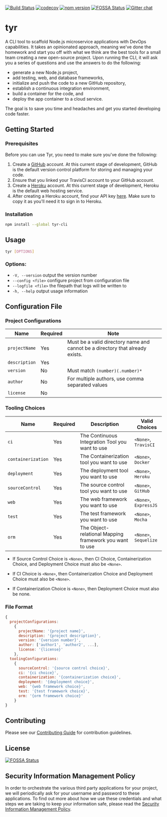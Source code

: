 [![Build Status](https://travis-ci.org/hammer-io/tyr.svg?branch=master)](https://travis-ci.org/hammer-io/tyr)
[![codecov](https://codecov.io/gh/hammer-io/tyr/branch/master/graph/badge.svg)](https://codecov.io/gh/hammer-io/tyr)
[![npm version](https://badge.fury.io/js/tyr-cli.svg)](https://badge.fury.io/js/tyr-cli)
[![FOSSA Status](https://app.fossa.io/api/projects/git%2Bgithub.com%2Fhammer-io%2Ftyr.svg?type=shield)](https://app.fossa.io/projects/git%2Bgithub.com%2Fhammer-io%2Ftyr?ref=badge_shield)
[![Gitter chat](https://badges.gitter.im/gitterHQ/gitter.png)](https://gitter.im/hammer-io1)

# tyr

A CLI tool to scaffold Node.js microservice applications with DevOps capabilities. It
takes an opinionated approach, meaning we've done the homework and start you off with
what we think are the best tools for a small team creating a new open-source project. Upon
running the CLI, it will ask you a series of questions and use the answers to do the
following:

- generate a new Node.js project,
- add testing, web, and database frameworks,
- initialize and push the code to a new GitHub repository,
- establish a continuous integration environment,
- build a container for the code, and
- deploy the app container to a cloud service.

The goal is to save you time and headaches and get you started developing code faster.


## Getting Started

### Prerequisites

Before you can use Tyr, you need to make sure you've done the following:

1. Create a [GitHub](https://github.com/) account. At this current stage of development,
   GitHub is the default version control platform for storing and managing your code.
2. Ensure that you linked your TravisCI account to your GitHub account.   
3. Create a [Heroku](https://signup.heroku.com/) account. At this current stage of development, Heroku is the default web hosting service. 
4. After creating a Heroku account, find your API key [here](https://dashboard.heroku.com/account). Make sure to copy it as you'll need it to sign in to Heroku. 

### Installation

```bash
npm install --global tyr-cli
```


## Usage

```bash
tyr [OPTIONS]
```

### Options:
* `-V, --version`    output the version number
* `--config <file>`  configure project from configuration file
* `--logfile <file>` the filepath that logs will be written to
* `-h, --help`       output usage information

## Configuration File
### Project Configurations
| Name          | Required | Note                                                                           |
|---------------|----------|--------------------------------------------------------------------------------|
| `projectName` | Yes      | Must be a valid directory name and cannot be a directory that already exists.  |
| `description` | Yes      |                                                                                |
| `version`     | No       | Must match `(number)(.number)*`                                                |
| `author`      | No       | For multiple authors, use comma separated values                               |
| `license`     | No       |                                                                                |

### Tooling Choices
| Name               | Required | Description                                    | Valid Choices         |
|--------------------|----------|------------------------------------------------|-----------------------|
| `ci`               | Yes      | The Continuous Integration Tool you want to use | `<None>`, `TravisCI`  |
| `containerization` | Yes      | The Containerization tool you want to use      | `<None>`, `Docker`    |
| `deployment`       | Yes      | The deployment tool you want to use            | `<None>`, `Heroku`    |
| `sourceControl`    | Yes      | The source control tool you want to use        | `<None>`, `GitHub`    |
| `web`              | Yes      | The web framework you want to use              | `<None>`, `ExpressJS` |
| `test`             | Yes      | The test framework you want to use             | `<None>`, `Mocha`      |
| `orm`              | Yes      | The Object-relational Mapping framework you want to use | `<None>`, `Sequelize` |


* If Source Control Choice is `<None>`, then CI Choice, Containerization Choice, and Deployment 
Choice must also be `<None>`.

* If CI Choice is `<None>`, then Containerization Choice and Deployment Choice must also be `<None>`.

* If Containerization Choice is `<None>`, then Deployment Choice must also be none. 

### File Format
```javascript
{
  projectConfigurations:
    {
      projectName: '{project name}',
      description: '{project description}',
      version: '{version number}',
      author: ['author1', 'author2', ...],
      license: '{license}'
    },
  toolingConfigurations:
    {
      sourceControl: '{source control choice}',
      ci: '{ci choice}',
      containerization: '{containerization choice}',
      deployment: '{deployment choice}',
      web: '{web framework choice}',
      test: '{test framework choice}',
      orm: '{orm framework choice}'
    }
}
```


## Contributing

Please see our [Contributing Guide](https://github.com/hammer-io/tyr/blob/master/CONTRIBUTING.md)
for contribution guidelines.

## License
[![FOSSA Status](https://app.fossa.io/api/projects/git%2Bgithub.com%2Fhammer-io%2Ftyr.svg?type=large)](https://app.fossa.io/projects/git%2Bgithub.com%2Fhammer-io%2Ftyr?ref=badge_large)

## Security Information Management Policy

In order to orchestrate the various third party applications for your
project, we will periodically ask for your username and password to
these applications. To find out more about how we use these credentials
and what steps we are taking to keep your information safe, please read
the [Security Information Management Policy](https://github.com/hammer-io/tyr/blob/master/SECURITY_INFORMATION_MANAGEMENT_POLICY.md).
